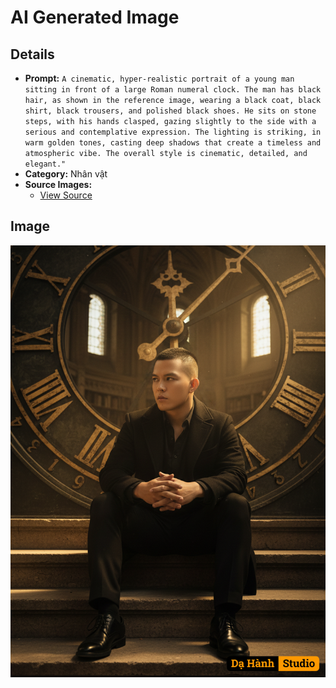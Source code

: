 # AI Generated Image

## Details
- **Prompt:** `A cinematic, hyper-realistic portrait of a young man sitting in front of a large Roman numeral clock. The man has black hair, as shown in the reference image, wearing a black coat, black shirt, black trousers, and polished black shoes. He sits on stone steps, with his hands clasped, gazing slightly to the side with a serious and contemplative expression. The lighting is striking, in warm golden tones, casting deep shadows that create a timeless and atmospheric vibe. The overall style is cinematic, detailed, and elegant."`
- **Category:** Nhân vật
- **Source Images:**
  - [View Source](https://raw.githubusercontent.com/lenzcomvth/ImageLibrary/main/Male.png)

## Image
![AI Generated Image](./image-2025-10-06T21-29-22-384Z-3wea3.png)